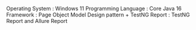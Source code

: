 Operating System : Windows 11
Programming Language : Core Java 16
Framework : Page Object Model Design pattern + TestNG
Report : TestNG Report and Allure Report
